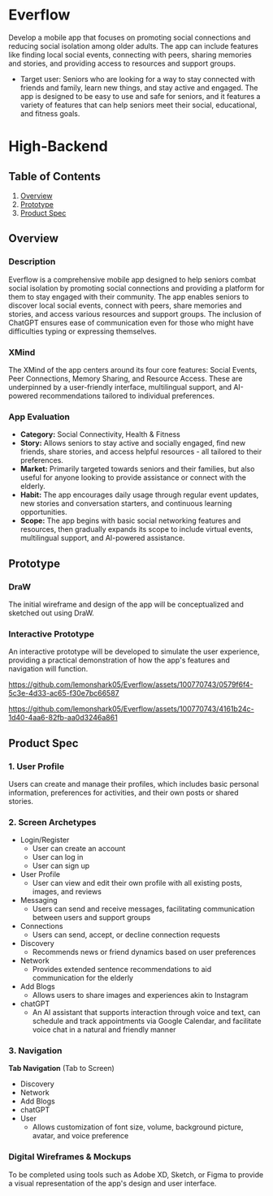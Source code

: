 # Everflow
Develop a mobile app that focuses on promoting social connections and reducing social isolation among older adults. The app can include features like finding local social events, connecting with peers, sharing memories and stories, and providing access to resources and support groups.
 * Target user: Seniors who are looking for a way to stay connected with friends and family, learn new things, and stay active and engaged. The app is designed to be easy to use and safe for seniors, and it features a variety of features that can help seniors meet their social, educational, and fitness goals.

# High-Backend

## Table of Contents
1. [Overview](#Overview)
2. [Prototype](#Prototype)
3. [Product Spec](#Product-Spec)

## Overview
### Description
Everflow is a comprehensive mobile app designed to help seniors combat social isolation by promoting social connections and providing a platform for them to stay engaged with their community. The app enables seniors to discover local social events, connect with peers, share memories and stories, and access various resources and support groups. The inclusion of ChatGPT ensures ease of communication even for those who might have difficulties typing or expressing themselves.

### XMind

The XMind of the app centers around its four core features: Social Events, Peer Connections, Memory Sharing, and Resource Access. These are underpinned by a user-friendly interface, multilingual support, and AI-powered recommendations tailored to individual preferences.

### App Evaluation
- **Category:** Social Connectivity, Health & Fitness
- **Story:** Allows seniors to stay active and socially engaged, find new friends, share stories, and access helpful resources - all tailored to their preferences.
- **Market:** Primarily targeted towards seniors and their families, but also useful for anyone looking to provide assistance or connect with the elderly.
- **Habit:** The app encourages daily usage through regular event updates, new stories and conversation starters, and continuous learning opportunities.
- **Scope:** The app begins with basic social networking features and resources, then gradually expands its scope to include virtual events, multilingual support, and AI-powered assistance.

## Prototype

### DraW

The initial wireframe and design of the app will be conceptualized and sketched out using DraW.

### Interactive Prototype
An interactive prototype will be developed to simulate the user experience, providing a practical demonstration of how the app's features and navigation will function.


https://github.com/lemonshark05/Everflow/assets/100770743/0579f6f4-5c3e-4d33-ac65-f30e7bc66587



https://github.com/lemonshark05/Everflow/assets/100770743/4161b24c-1d40-4aa6-82fb-aa0d3246a861


## Product Spec

### 1. User Profile
Users can create and manage their profiles, which includes basic personal information, preferences for activities, and their own posts or shared stories.

### 2. Screen Archetypes
* Login/Register
   * User can create an account
   * User can log in
   * User can sign up
* User Profile
   * User can view and edit their own profile with all existing posts, images, and reviews
* Messaging 
   * Users can send and receive messages, facilitating communication between users and support groups
* Connections
   * Users can send, accept, or decline connection requests
* Discovery
   * Recommends news or friend dynamics based on user preferences
* Network
   * Provides extended sentence recommendations to aid communication for the elderly
* Add Blogs
   * Allows users to share images and experiences akin to Instagram
* chatGPT
   * An AI assistant that supports interaction through voice and text, can schedule and track appointments via Google Calendar, and facilitate voice chat in a natural and friendly manner

### 3. Navigation
**Tab Navigation** (Tab to Screen)
* Discovery
* Network
* Add Blogs
* chatGPT
* User
   * Allows customization of font size, volume, background picture, avatar, and voice preference

### Digital Wireframes & Mockups
To be completed using tools such as Adobe XD, Sketch, or Figma to provide a visual representation of the app's design and user interface.




